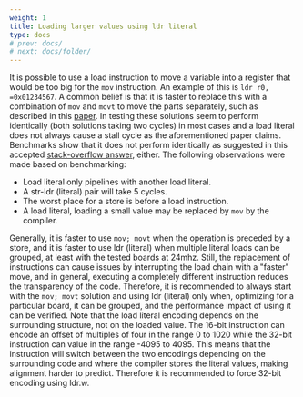 ```yaml
---
weight: 1
title: Loading larger values using ldr literal
type: docs
# prev: docs/
# next: docs/folder/
---
```

<style>
  .side-by-side {
    display: flex;
    gap: 10px;
    padding-top: 20px;
    padding-bottom: 10px;
  }
  .box {
    flex: 1;
    border: none;
    box-sizing: border-box;
  }
  @media (max-width: 400px) {
            .side-by-side {
                flex-direction: column;
            }
        }
</style>

It is possible to use a load instruction to move a variable into a register that would
be too big for the `mov` instruction. An example of this is `ldr r0, =0x01234567`.
A common belief is that it is faster to replace this with a combination of `mov` and `movt` to move the parts separately, such as described in this [paper](https://www.sciencedirect.com/science/article/pii/S1474667015373444).
 In testing these solutions seem to perform identically (both solutions taking two cycles) in most cases and a load
literal does not always cause a stall cycle as the aforementioned paper claims. Benchmarks show that
it does not perform identically as suggested in this accepted [stack-overflow answer](https://stackoverflow.com/questions/60626117/armv7-m-bare-metal-ldr-str-symbolic-memory), either.
The following observations were made based on benchmarking:
- Load literal only pipelines with another load literal.
- A str-ldr (literal) pair will take 5 cycles.
- The worst place for a store is before a load instruction.
- A load literal, loading a small value may be replaced by `mov` by the compiler.

Generally, it is faster to use `mov; movt` when the operation is preceded by a
store, and it is faster to use ldr (literal) when multiple literal loads can be
grouped, at least with the tested boards at 24mhz. Still, the replacement of
instructions can cause issues by interrupting the load chain with a "faster"
move, and in general, executing a completely different instruction reduces the
transparency of the code. Therefore, it is recommended to always start with the
`mov; movt` solution and using ldr (literal) only when, optimizing for a particular
board, it can be grouped, and the performance impact of using it can be verified.
Note that the load literal encoding depends on the surrounding structure, not
on the loaded value. The 16-bit instruction can encode an offset of multiples of
four in the range 0 to 1020 while the 32-bit instruction can value in the range
-4095 to 4095. This means that the instruction will switch between the two
encodings depending on the surrounding code and where the compiler stores the
literal values, making alignment harder to predict. Therefore it is recommended
to force 32-bit encoding using ldr.w.